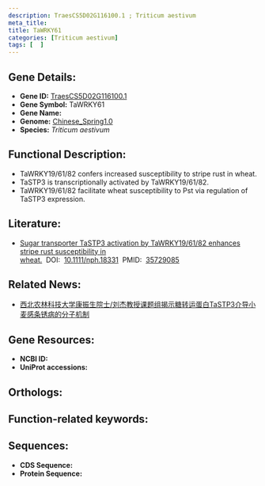 ```yaml
---
description: TraesCS5D02G116100.1 ; Triticum aestivum
meta_title:
title: TaWRKY61
categories: [Triticum aestivum]
tags: [  ]
---
```


## Gene Details:
- **Gene ID:**	[TraesCS5D02G116100.1]()
- **Gene Symbol:** TaWRKY61
- **Gene Name:** 
- **Genome:** [Chinese_Spring1.0]()
- **Species:** *Triticum aestivum*

## Functional Description:
   - TaWRKY19/61/82 confers increased susceptibility to stripe rust in wheat.
   - TaSTP3 is transcriptionally activated by TaWRKY19/61/82.
   - TaWRKY19/61/82 facilitate wheat susceptibility to Pst via regulation of TaSTP3 expression.

## Literature:
   - [Sugar transporter TaSTP3 activation by TaWRKY19/61/82 enhances stripe rust susceptibility in wheat.]( https://nph.onlinelibrary.wiley.com/doi/10.1111/nph.18331)&nbsp;&nbsp;DOI:&nbsp;&nbsp;[10.1111/nph.18331](https://nph.onlinelibrary.wiley.com/doi/10.1111/nph.18331)&nbsp;&nbsp;PMID:&nbsp;&nbsp;[35729085](https://pubmed.ncbi.nlm.nih.gov/35729085/)

## Related News:
   - [西北农林科技大学康振生院士/刘杰教授课题组揭示糖转运蛋白TaSTP3介导小麦感条锈病的分子机制](https://mp.weixin.qq.com/s?__biz=MzIyOTY2NDYyNQ==&mid=2247544420&idx=1&sn=15cdc6110e245f8f4f72e2fb783d2f09&chksm=e8bd5c7adfcad56cda94a2bb25b723a0baf066cc8e50ffa11434133979ed9b0b0370aa1e9744&scene=27#wechat_redirect)

## Gene Resources:
- **NCBI ID:** [](https://www.ncbi.nlm.nih.gov/gene/?term=)
- **UniProt accessions:** [](https://www.uniprot.org/uniprotkb//entry)

## Orthologs:

## Function-related keywords:


## Sequences:
- **CDS Sequence:**
- **Protein Sequence:**
